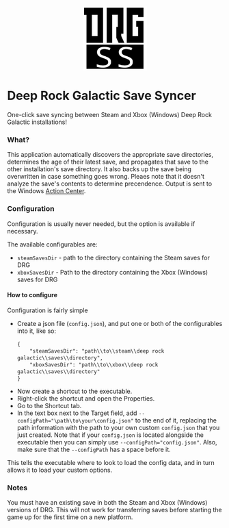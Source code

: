 <p align="center"><img src="https://raw.githubusercontent.com/naschorr/deep-rock-galactic-save-syncer/master/resources/icon.png" width="150"/></p>

# Deep Rock Galactic Save Syncer
One-click save syncing between Steam and Xbox (Windows) Deep Rock Galactic installations!

### What?
This application automatically discovers the appropriate save directories, determines the age of their latest save, and propagates that save to the other installation's save directory. It also backs up the save being overwritten in case something goes wrong. Pleaes note that it doesn't analyze the save's contents to determine precendence. Output is sent to the Windows [Action Center](https://support.microsoft.com/en-us/windows/how-to-open-notification-center-and-quick-settings-f8dc196e-82db-5d67-f55e-ba5586fbb038).

### Configuration
Configuration is usually never needed, but the option is available if necessary.

The available configurables are:
- `steamSavesDir` - path to the directory containing the Steam saves for DRG
- `xboxSavesDir` - Path to the directory containing the Xbox (Windows) saves for DRG

#### How to configure
Configuration is fairly simple
- Create a json file (`config.json`), and put one or both of the configurables into it, like so:
    ```
    {
        "steamSavesDir": "path\\to\\steam\\deep rock galactic\\saves\\directory",
        "xboxSavesDir": "path\\to\\xbox\\deep rock galactic\\saves\\directory"
    }
    ```
- Now create a shortcut to the executable.
- Right-click the shortcut and open the Properties.
- Go to the Shortcut tab.
- In the text box next to the Target field, add `--configPath="\path\to\your\config.json"` to the end of it, replacing the path information with the path to your own custom `config.json` that you just created. Note that if your `config.json` is located alongside the executable then you can simply use `--configPath="config.json"`. Also, make sure that the `--configPath` has a space before it.

This tells the executable where to look to load the config data, and in turn allows it to load your custom options.

### Notes
You must have an existing save in both the Steam and Xbox (Windows) versions of DRG. This will not work for transferring saves before starting the game up for the first time on a new platform.
